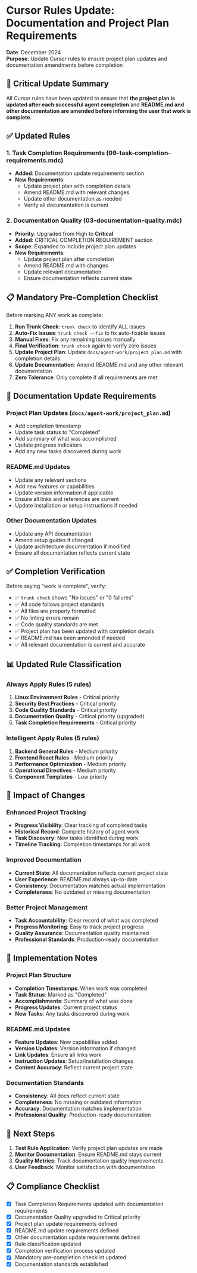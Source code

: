 # Cursor Rules Update: Documentation and Project Plan Requirements

**Date**: December 2024  
**Purpose**: Update Cursor rules to ensure project plan updates and documentation amendments before completion

## 🚨 **Critical Update Summary**

All Cursor rules have been updated to ensure that **the project plan is updated after each successful agent completion** and **README.md and other documentation are amended before informing the user that work is complete**.

## ✅ **Updated Rules**

### **1. Task Completion Requirements** (09-task-completion-requirements.mdc)

- **Added**: Documentation update requirements section
- **New Requirements**:
  - Update project plan with completion details
  - Amend README.md with relevant changes
  - Update other documentation as needed
  - Verify all documentation is current

### **2. Documentation Quality** (03-documentation-quality.mdc)

- **Priority**: Upgraded from High to **Critical**
- **Added**: CRITICAL COMPLETION REQUIREMENT section
- **Scope**: Expanded to include project plan updates
- **New Requirements**:
  - Update project plan after completion
  - Amend README.md with changes
  - Update relevant documentation
  - Ensure documentation reflects current state

## 📋 **Mandatory Pre-Completion Checklist**

Before marking ANY work as complete:

1. **Run Trunk Check**: `trunk check` to identify ALL issues
2. **Auto-Fix Issues**: `trunk check --fix` to fix auto-fixable issues
3. **Manual Fixes**: Fix any remaining issues manually
4. **Final Verification**: `trunk check` again to verify zero issues
5. **Update Project Plan**: Update `docs/agent-work/project_plan.md` with completion details
6. **Update Documentation**: Amend README.md and any other relevant documentation
7. **Zero Tolerance**: Only complete if all requirements are met

## 📝 **Documentation Update Requirements**

### **Project Plan Updates** (`docs/agent-work/project_plan.md`)

- Add completion timestamp
- Update task status to "Completed"
- Add summary of what was accomplished
- Update progress indicators
- Add any new tasks discovered during work

### **README.md Updates**

- Update any relevant sections
- Add new features or capabilities
- Update version information if applicable
- Ensure all links and references are current
- Update installation or setup instructions if needed

### **Other Documentation Updates**

- Update any API documentation
- Amend setup guides if changed
- Update architecture documentation if modified
- Ensure all documentation reflects current state

## ✅ **Completion Verification**

Before saying "work is complete", verify:

- ✅ `trunk check` shows "No issues" or "0 failures"
- ✅ All code follows project standards
- ✅ All files are properly formatted
- ✅ No linting errors remain
- ✅ Code quality standards are met
- ✅ Project plan has been updated with completion details
- ✅ README.md has been amended if needed
- ✅ All relevant documentation is current and accurate

## 📊 **Updated Rule Classification**

### **Always Apply Rules** (5 rules)

1. **Linux Environment Rules** - Critical priority
2. **Security Best Practices** - Critical priority
3. **Code Quality Standards** - Critical priority
4. **Documentation Quality** - Critical priority (upgraded)
5. **Task Completion Requirements** - Critical priority

### **Intelligent Apply Rules** (5 rules)

1. **Backend General Rules** - Medium priority
2. **Frontend React Rules** - Medium priority
3. **Performance Optimization** - Medium priority
4. **Operational Directives** - Medium priority
5. **Component Templates** - Low priority

## 🎯 **Impact of Changes**

### **Enhanced Project Tracking**

- **Progress Visibility**: Clear tracking of completed tasks
- **Historical Record**: Complete history of agent work
- **Task Discovery**: New tasks identified during work
- **Timeline Tracking**: Completion timestamps for all work

### **Improved Documentation**

- **Current State**: All documentation reflects current project state
- **User Experience**: README.md always up-to-date
- **Consistency**: Documentation matches actual implementation
- **Completeness**: No outdated or missing documentation

### **Better Project Management**

- **Task Accountability**: Clear record of what was completed
- **Progress Monitoring**: Easy to track project progress
- **Quality Assurance**: Documentation quality maintained
- **Professional Standards**: Production-ready documentation

## 📝 **Implementation Notes**

### **Project Plan Structure**

- **Completion Timestamps**: When work was completed
- **Task Status**: Marked as "Completed"
- **Accomplishments**: Summary of what was done
- **Progress Updates**: Current project status
- **New Tasks**: Any tasks discovered during work

### **README.md Updates**

- **Feature Updates**: New capabilities added
- **Version Updates**: Version information if changed
- **Link Updates**: Ensure all links work
- **Instruction Updates**: Setup/installation changes
- **Content Accuracy**: Reflect current project state

### **Documentation Standards**

- **Consistency**: All docs reflect current state
- **Completeness**: No missing or outdated information
- **Accuracy**: Documentation matches implementation
- **Professional Quality**: Production-ready documentation

## 🚀 **Next Steps**

1. **Test Rule Application**: Verify project plan updates are made
2. **Monitor Documentation**: Ensure README.md stays current
3. **Quality Metrics**: Track documentation quality improvements
4. **User Feedback**: Monitor satisfaction with documentation

## 📋 **Compliance Checklist**

- [x] Task Completion Requirements updated with documentation requirements
- [x] Documentation Quality upgraded to Critical priority
- [x] Project plan update requirements defined
- [x] README.md update requirements defined
- [x] Other documentation update requirements defined
- [x] Rule classification updated
- [x] Completion verification process updated
- [x] Mandatory pre-completion checklist updated
- [x] Documentation standards established
